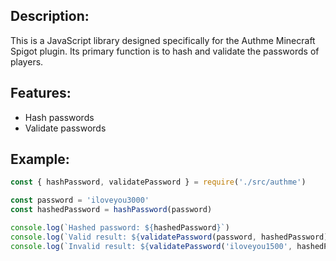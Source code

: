 ## Description:

This is a JavaScript library designed specifically for the Authme Minecraft Spigot plugin. Its primary function is to hash and validate the passwords of players.

## Features:

<ul>
  <li>Hash passwords</li>
  <li>Validate passwords</li>
</ul>

## Example:

```javascript
const { hashPassword, validatePassword } = require('./src/authme')

const password = 'iloveyou3000'
const hashedPassword = hashPassword(password)

console.log(`Hashed password: ${hashedPassword}`)
console.log(`Valid result: ${validatePassword(password, hashedPassword)}`)
console.log(`Invalid result: ${validatePassword('iloveyou1500', hashedPassword)}`)
```
